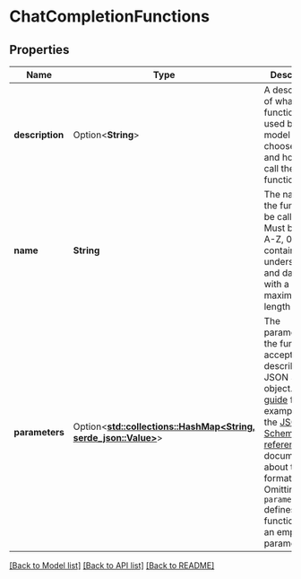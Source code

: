 # ChatCompletionFunctions

## Properties

Name | Type | Description | Notes
------------ | ------------- | ------------- | -------------
**description** | Option<**String**> | A description of what the function does, used by the model to choose when and how to call the function. | [optional]
**name** | **String** | The name of the function to be called. Must be a-z, A-Z, 0-9, or contain underscores and dashes, with a maximum length of 64. | 
**parameters** | Option<[**std::collections::HashMap<String, serde_json::Value>**](serde_json::Value.md)> | The parameters the functions accepts, described as a JSON Schema object. See the [guide](https://platform.openai.com/docs/guides/function-calling) for examples, and the [JSON Schema reference](https://json-schema.org/understanding-json-schema/) for documentation about the format.   Omitting `parameters` defines a function with an empty parameter list. | [optional]

[[Back to Model list]](../README.md#documentation-for-models) [[Back to API list]](../README.md#documentation-for-api-endpoints) [[Back to README]](../README.md)


